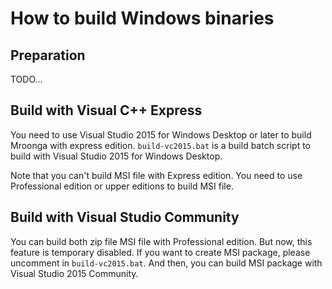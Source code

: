 # How to build Windows binaries

## Preparation

TODO...

## Build with Visual C++ Express

You need to use Visual Studio 2015 for Windows Desktop or later to build Mroonga with express
edition. `build-vc2015.bat` is a build batch script to build with
Visual Studio 2015 for Windows Desktop.

Note that you can't build MSI file with Express edition. You need to
use Professional edition or upper editions to build MSI file.

## Build with Visual Studio Community

You can build both zip file MSI file with Professional edition.
But now, this feature is temporary disabled.
If you want to create MSI package, please uncomment in `build-vc2015.bat`.
And then, you can build MSI package with Visual Studio 2015 Community.
